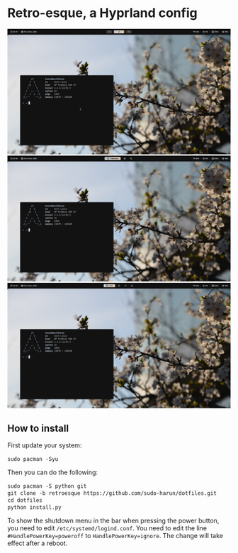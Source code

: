 # Retro-esque, a Hyprland config

<div align="center">
  <img src="./assets/hyprland1.png">
  <img src="./assets/hyprland2.png">
  <img src="./assets/hyprland3.png">
</div>

## How to install
First update your system:
```
sudo pacman -Syu
```

Then you can do the following:
```
sudo pacman -S python git
git clone -b retroesque https://github.com/sudo-harun/dotfiles.git
cd dotfiles
python install.py
```

To show the shutdown menu in the bar when pressing the power button, you need to edit `/etc/systemd/logind.conf`. You need to edit the line `#HandlePowerKey=poweroff` to `HandlePowerKey=ignore`. The change will take effect after a reboot.

